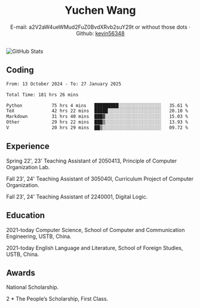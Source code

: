  <center>
     <h1>Yuchen Wang</h1>
     <div>
         <span>
             E-mail:
             a2V2aW4ueWMud2FuZ0BvdXRvb2suY29t or without those dots
         </span>
         ·
         <span>
             Github:
             <a href="https://github.com/kevin56348">kevin56348</a>
         </span>
     </div>
 </center>
<br>
<p><img src="https://github-readme-stats.vercel.app/api?username=kevin56348&amp;show_icons=true" alt="GitHub Stats"></p>

## Coding

<!-- ![Top Langs](https://github-readme-stats.vercel.app/api/top-langs/?username=kevin56348) -->

<!--START_SECTION:waka-->

```txt
From: 13 October 2024 - To: 27 January 2025

Total Time: 181 hrs 26 mins

Python           75 hrs 4 mins   █████████░░░░░░░░░░░░░░░░   35.61 %
TeX              42 hrs 22 mins  █████░░░░░░░░░░░░░░░░░░░░   20.10 %
Markdown         31 hrs 40 mins  ███▓░░░░░░░░░░░░░░░░░░░░░   15.03 %
Other            29 hrs 22 mins  ███▒░░░░░░░░░░░░░░░░░░░░░   13.93 %
V                20 hrs 29 mins  ██▒░░░░░░░░░░░░░░░░░░░░░░   09.72 %
```

<!--END_SECTION:waka-->

## Experience 

Spring 22', 23' Teaching Assistant of 2050413, Principle of Computer Organization Lab.

Fall 23', 24' Teaching Assistant of 305040I, Curriculum Project of Computer Organization.

Fall 23', 24' Teaching Assistant of 2240001, Digital Logic.

## Education

2021-today Computer Science, School of Computer and Communication Engineering, USTB, China.

2021-today English Language and Literature, School of Foreign Studies, USTB, China.

## Awards

National Scholarship.

2 * The People’s Scholarship, First Class.
